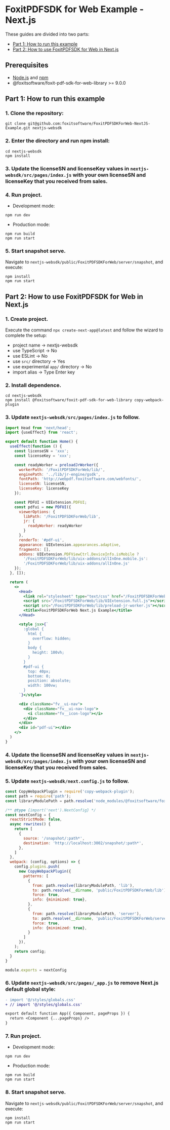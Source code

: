 # FoxitPDFSDK for Web Example - Next.js

These guides are divided into two parts:

- [Part 1: How to run this example](#part-1-how-to-run-this-example)
- [Part 2: How to use FoxitPDFSDK for Web in Next.js](#part-2-how-to-use-foxitpdfsdk-for-web-in-next.js)

## Prerequisites

- [Node.js](https://nodejs.org/en) and [npm](https://docs.npmjs.com/getting-started)
- @foxitsoftware/foxit-pdf-sdk-for-web-library >= 9.0.0

## Part 1: How to run this example

### 1. Clone the repository:
```shell
git clone git@github.com:foxitsoftware/FoxitPDFSDKForWeb-NextJS-Example.git nextjs-websdk
```
### 2. Enter the directory and run npm install:
```shell
cd nextjs-websdk
npm install
```
### 3. Update the licenseSN and licenseKey values in `nextjs-websdk/src/pages/index.js` with your own licenseSN and licenseKey that you received from sales.
### 4. Run project.
- Development mode:
```shell
npm run dev
```
- Production mode:
```shell
npm run build
npm run start
```
### 5. Start snapshot serve.
Navigate to `nextjs-websdk/public/FoxitPDFSDKForWeb/server/snapshot`, and execute:
```shell
npm install
npm run start
```

## Part 2: How to use FoxitPDFSDK for Web in Next.js

### 1. Create project.
Execute the command `npx create-next-app@latest` and follow the wizard to complete the setup: 
- project name -> nextjs-websdk
- use TypeScript -> No
- use ESLint -> No
- use `src/` directory -> Yes
- use experimental `app/` directory -> No
- import alias -> Type Enter key
### 2. Install dependence.
```shell
cd nextjs-websdk
npm install @foxitsoftware/foxit-pdf-sdk-for-web-library copy-webpack-plugin
```
### 3. Update `nextjs-websdk/src/pages/index.js` to follow.
```jsx
import Head from 'next/head';
import {useEffect} from 'react';

export default function Home() {
  useEffect(function () {
    const licenseSN = 'xxx';
    const licenseKey = 'xxx';

    const readyWorker = preloadJrWorker({
      workerPath: '/FoxitPDFSDKForWeb/lib/',
      enginePath: '../lib/jr-engine/gsdk',
      fontPath: 'http://webpdf.foxitsoftware.com/webfonts/',
      licenseSN: licenseSN,
      licenseKey: licenseKey
    });

    const PDFUI = UIExtension.PDFUI;
    const pdfui = new PDFUI({
      viewerOptions: {
        libPath: '/FoxitPDFSDKForWeb/lib',
        jr: {
          readyWorker: readyWorker
        }
      },
      renderTo: '#pdf-ui',
      appearance: UIExtension.appearances.adaptive,
      fragments: [],
      addons: UIExtension.PDFViewCtrl.DeviceInfo.isMobile ?
        '/FoxitPDFSDKForWeb/lib/uix-addons/allInOne.mobile.js':
        '/FoxitPDFSDKForWeb/lib/uix-addons/allInOne.js'
    });
  }, []);

  return (
    <>
      <Head>
        <link rel="stylesheet" type="text/css" href="/FoxitPDFSDKForWeb/lib/UIExtension.css"/>
        <script src="/FoxitPDFSDKForWeb/lib/UIExtension.full.js"></script>
        <script src="/FoxitPDFSDKForWeb/lib/preload-jr-worker.js"></script>
        <title>FoxitPDFSDKForWeb Next.js Example</title>
      </Head>

      <style jsx>{`
        :global {
          html {
            overflow: hidden;
          }
          body {
            height: 100vh;
          }
        }
        #pdf-ui {
          top: 40px;
          bottom: 0;
          position: absolute;
          width: 100vw;
        }
      `}</style>

      <div className="fv__ui-nav">
        <div className="fv__ui-nav-logo">
          <i className="fv__icon-logo"></i>
        </div>
      </div>
      <div id="pdf-ui"></div>
    </>
  )
}

```
### 4. Update the licenseSN and licenseKey values in `nextjs-websdk/src/pages/index.js` with your own licenseSN and licenseKey that you received from sales.
### 5. Update `nextjs-websdk/next.config.js` to follow.
```js
const CopyWebpackPlugin = require('copy-webpack-plugin');
const path = require('path');
const libraryModulePath = path.resolve('node_modules/@foxitsoftware/foxit-pdf-sdk-for-web-library');

/** @type {import('next').NextConfig} */
const nextConfig = {
  reactStrictMode: false,
  async rewrites() {
    return [
      {
        source: '/snapshot/:path*',
        destination: 'http://localhost:3002/snapshot/:path*',
      },
    ]
  },
  webpack: (config, options) => {
    config.plugins.push(
      new CopyWebpackPlugin({
        patterns: [
          {
            from: path.resolve(libraryModulePath, 'lib'),
            to: path.resolve(__dirname, 'public/FoxitPDFSDKForWeb/lib'),
            force: true,
            info: {minimized: true},
          },
          {
            from: path.resolve(libraryModulePath, 'server'),
            to: path.resolve(__dirname, 'public/FoxitPDFSDKForWeb/server'),
            force: true,
            info: {minimized: true},
          }
        ]
      }),
    );
    return config;
  }
}

module.exports = nextConfig
```
### 6. Update `nextjs-websdk/src/pages/_app.js` to remove Next.js default global style:
```diff
- import '@/styles/globals.css'
+ // import '@/styles/globals.css'

export default function App({ Component, pageProps }) {
  return <Component {...pageProps} />
}
```
### 7. Run project.
- Development mode:
```shell
npm run dev
```
- Production mode:
```shell
npm run build
npm run start
```
### 8. Start snapshot serve.
Navigate to `nextjs-websdk/public/FoxitPDFSDKForWeb/server/snapshot`, and execute:
```shell
npm install
npm run start
```
